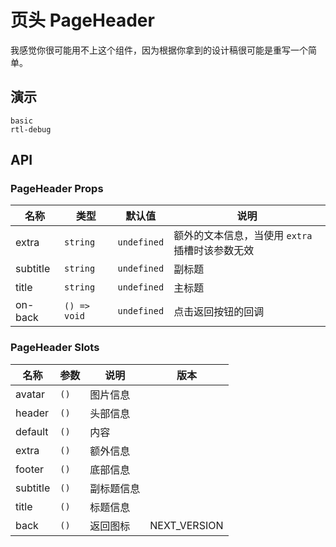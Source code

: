 <!--single-column-->

# 页头 PageHeader

我感觉你很可能用不上这个组件，因为根据你拿到的设计稿很可能是重写一个简单。

## 演示

```demo
basic
rtl-debug
```

## API

### PageHeader Props

| 名称 | 类型 | 默认值 | 说明 |
| --- | --- | --- | --- |
| extra | `string` | `undefined` | 额外的文本信息，当使用 `extra` 插槽时该参数无效 |
| subtitle | `string` | `undefined` | 副标题 |
| title | `string` | `undefined` | 主标题 |
| on-back | `() => void` | `undefined` | 点击返回按钮的回调 |

### PageHeader Slots

| 名称     | 参数 | 说明       | 版本         |
| -------- | ---- | ---------- | ------------ |
| avatar   | `()` | 图片信息   |              |
| header   | `()` | 头部信息   |              |
| default  | `()` | 内容       |              |
| extra    | `()` | 额外信息   |              |
| footer   | `()` | 底部信息   |              |
| subtitle | `()` | 副标题信息 |              |
| title    | `()` | 标题信息   |              |
| back     | `()` | 返回图标   | NEXT_VERSION |
